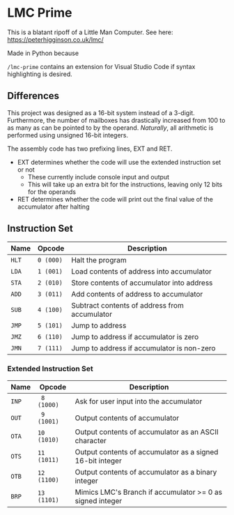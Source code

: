 # LMC Prime
This is a blatant ripoff of a Little Man Computer. See here: https://peterhigginson.co.uk/lmc/

Made in Python because

`/lmc-prime` contains an extension for Visual Studio Code if syntax highlighting is desired.

## Differences
This project was designed as a 16-bit system instead of a 3-digit.
Furthermore, the number of mailboxes has drastically increased from 100 to as many as can be pointed to by the operand.
*Naturally*, all arithmetic is performed using unsigned 16-bit integers.

The assembly code has two prefixing lines, EXT and RET.
* EXT determines whether the code will use the extended instruction set or not
  * These currently include console input and output
  * This will take up an extra bit for the instructions, leaving only 12 bits for the operands
* RET determines whether the code will print out the final value of the accumulator after halting

## Instruction Set
| Name  | Opcode    | Description                                   |
|-------|-----------|-----------------------------------------------|
| `HLT` | `0 (000)` | Halt the program                              |
| `LDA` | `1 (001)` | Load contents of address into accumulator     |
| `STA` | `2 (010)` | Store contents of accumulator into address    |
| `ADD` | `3 (011)` | Add contents of address to accumulator        |
| `SUB` | `4 (100)` | Subtract contents of address from accumulator |
| `JMP` | `5 (101)` | Jump to address                               |
| `JMZ` | `6 (110)` | Jump to address if accumulator is zero        |
| `JMN` | `7 (111)` | Jump to address if accumulator is non-zero    |

### Extended Instruction Set
| Name  | Opcode      | Description                                               |
|-------|-------------|-----------------------------------------------------------|
| `INP` | ` 8 (1000)` | Ask for user input into the accumulator                   |
| `OUT` | ` 9 (1001)` | Output contents of accumulator                            |
| `OTA` | `10 (1010)` | Output contents of accumulator as an ASCII character      |
| `OTS` | `11 (1011)` | Output contents of accumulator as a signed 16-bit integer |
| `OTB` | `12 (1100)` | Output contents of accumulator as a binary integer        |
| `BRP` | `13 (1101)` | Mimics LMC's Branch if accumulator >= 0 as signed integer |
